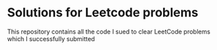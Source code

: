 # Solutions for Leetcode problems

This repository contains all the code I sued to clear LeetCode problems which I successfully submitted
